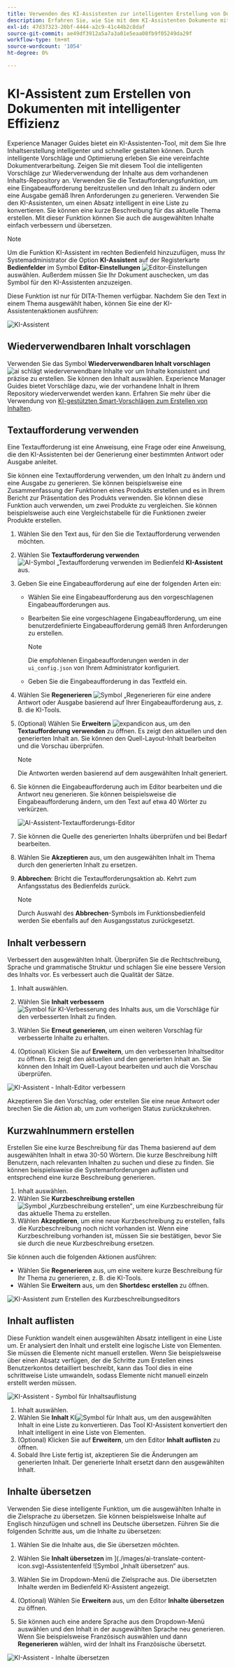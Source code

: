 ```yaml
---
title: Verwenden des KI-Assistenten zur intelligenten Erstellung von Dokumenten "
description: Erfahren Sie, wie Sie mit dem KI-Assistenten Dokumente mit intelligenter Effizienz im Web-Editor erstellen können.
exl-id: 47d37323-20bf-4444-a2c9-41c44b2c8daf
source-git-commit: ae49df3912a5a7a3a01e5eaa08fb9f05249da29f
workflow-type: tm+mt
source-wordcount: '1054'
ht-degree: 0%

---
```


# KI-Assistent zum Erstellen von Dokumenten mit intelligenter Effizienz

Experience Manager Guides bietet ein KI-Assistenten-Tool, mit dem Sie Ihre Inhaltserstellung intelligenter und schneller gestalten können. Durch intelligente Vorschläge und Optimierung erleben Sie eine vereinfachte Dokumentverarbeitung. Zeigen Sie mit diesem Tool die intelligenten Vorschläge zur Wiederverwendung der Inhalte aus dem vorhandenen Inhalts-Repository an. Verwenden Sie die Textaufforderungsfunktion, um eine Eingabeaufforderung bereitzustellen und den Inhalt zu ändern oder eine Ausgabe gemäß Ihren Anforderungen zu generieren. Verwenden Sie den KI-Assistenten, um einen Absatz intelligent in eine Liste zu konvertieren. Sie können eine kurze Beschreibung für das aktuelle Thema erstellen. Mit dieser Funktion können Sie auch die ausgewählten Inhalte einfach verbessern und übersetzen.


>[!NOTE]
>
> Um die Funktion KI-Assistent im rechten Bedienfeld hinzuzufügen, muss Ihr Systemadministrator die Option **KI-Assistent** auf der Registerkarte **Bedienfelder** im Symbol **Editor-Einstellungen** ![Editor-Einstellungen](./images/editor_settings_icon.svg) auswählen.
> Außerdem müssen Sie Ihr Dokument auschecken, um das Symbol für den KI-Assistenten anzuzeigen.

Diese Funktion ist nur für DITA-Themen verfügbar. Nachdem Sie den Text in einem Thema ausgewählt haben, können Sie eine der KI-Assistentenaktionen ausführen:

![KI-Assistent](./images/ai-assistant-panel.png)



## Wiederverwendbaren Inhalt vorschlagen


Verwenden Sie das Symbol **Wiederverwendbaren Inhalt vorschlagen** ![ai schlägt wiederverwendbare Inhalte vor](./images/ai-suggest-reusable-content-icon.svg) um Inhalte konsistent und präzise zu erstellen. Sie können den Inhalt auswählen. Experience Manager Guides bietet Vorschläge dazu, wie der vorhandene Inhalt in Ihrem Repository wiederverwendet werden kann.
Erfahren Sie mehr über die Verwendung von [KI-gestützten Smart-Vorschlägen zum Erstellen von Inhalten](authoring-ai-based-smart-suggestions.md).





## Textaufforderung verwenden


Eine Textaufforderung ist eine Anweisung, eine Frage oder eine Anweisung, die den KI-Assistenten bei der Generierung einer bestimmten Antwort oder Ausgabe anleitet.

Sie können eine Textaufforderung verwenden, um den Inhalt zu ändern und eine Ausgabe zu generieren.  Sie können beispielsweise eine Zusammenfassung der Funktionen eines Produkts erstellen und es in Ihrem Bericht zur Präsentation des Produkts verwenden. Sie können diese Funktion auch verwenden, um zwei Produkte zu vergleichen. Sie können beispielsweise auch eine Vergleichstabelle für die Funktionen zweier Produkte erstellen.


1. Wählen Sie den Text aus, für den Sie die Textaufforderung verwenden möchten.
1. Wählen Sie **Textaufforderung verwenden** ![AI-Symbol „Textaufforderung verwenden](./images/ai-use-text-prompt.svg) im Bedienfeld **KI-Assistent** aus.
1. Geben Sie eine Eingabeaufforderung auf eine der folgenden Arten ein:

   - Wählen Sie eine Eingabeaufforderung aus den vorgeschlagenen Eingabeaufforderungen aus.
   - Bearbeiten Sie eine vorgeschlagene Eingabeaufforderung, um eine benutzerdefinierte Eingabeaufforderung gemäß Ihren Anforderungen zu erstellen.

     >[!NOTE]
     >
     > Die empfohlenen Eingabeaufforderungen werden in der `ui_config.json` von Ihrem Administrator konfiguriert.

   - Geben Sie die Eingabeaufforderung in das Textfeld ein.


1. Wählen Sie **Regenerieren** ![Symbol „Regenerieren](./images/refresh-icon.svg) für eine andere Antwort oder Ausgabe basierend auf Ihrer Eingabeaufforderung aus, z. B. die KI-Tools.

1. (Optional) Wählen Sie **Erweitern** ![expandicon](./images/expand-icon.svg) aus, um den **Textaufforderung verwenden** zu öffnen. Es zeigt den aktuellen und den generierten Inhalt an. Sie können den Quell-Layout-Inhalt bearbeiten und die Vorschau überprüfen.


   >[!NOTE]
   >
   > Die Antworten werden basierend auf dem ausgewählten Inhalt generiert.



1. Sie können die Eingabeaufforderung auch im Editor bearbeiten und die Antwort neu generieren. Sie können beispielsweise die Eingabeaufforderung ändern, um den Text auf etwa 40 Wörter zu verkürzen.

   ![AI-Assistent-Textaufforderungs-Editor](./images/ai-assisstant-text-prompt.png)

1. Sie können die Quelle des generierten Inhalts überprüfen und bei Bedarf bearbeiten.

1. Wählen Sie **Akzeptieren** aus, um den ausgewählten Inhalt im Thema durch den generierten Inhalt zu ersetzen.
1. **Abbrechen**: Bricht die Textaufforderungsaktion ab. Kehrt zum Anfangsstatus des Bedienfelds zurück.

   >[!NOTE]
   >
   > Durch Auswahl des **Abbrechen**-Symbols im Funktionsbedienfeld werden Sie ebenfalls auf den Ausgangsstatus zurückgesetzt.

## Inhalt verbessern


Verbessert den ausgewählten Inhalt. Überprüfen Sie die Rechtschreibung, Sprache und grammatische Struktur und schlagen Sie eine bessere Version des Inhalts vor. Es verbessert auch die Qualität der Sätze.

1. Inhalt auswählen.
1. Wählen Sie **Inhalt verbessern** ![Symbol für KI-Verbesserung des Inhalts](./images/ai-improve-icon.svg) aus, um die Vorschläge für den verbesserten Inhalt zu finden.
1. Wählen Sie **Erneut generieren**, um einen weiteren Vorschlag für verbesserte Inhalte zu erhalten.

1. (Optional) Klicken Sie auf **Erweitern**, um den verbesserten Inhaltseditor zu öffnen. Es zeigt den aktuellen und den generierten Inhalt an. Sie können den Inhalt im Quell-Layout bearbeiten und auch die Vorschau überprüfen.



![KI-Assistent - Inhalt-Editor verbessern](./images/ai-assisstant-improve-content.png)

Akzeptieren Sie den Vorschlag, oder erstellen Sie eine neue Antwort oder brechen Sie die Aktion ab, um zum vorherigen Status zurückzukehren.





## Kurzwahlnummern erstellen

Erstellen Sie eine kurze Beschreibung für das Thema basierend auf dem ausgewählten Inhalt in etwa 30-50 Wörtern. Die kurze Beschreibung hilft Benutzern, nach relevanten Inhalten zu suchen und diese zu finden.
Sie können beispielsweise die Systemanforderungen auflisten und entsprechend eine kurze Beschreibung generieren.



1. Inhalt auswählen.
1. Wählen Sie **Kurzbeschreibung erstellen** ![Symbol „Kurzbeschreibung erstellen“](./images/ai-create-shortdesc-icon.svg), um eine Kurzbeschreibung für das aktuelle Thema zu erstellen.
1. Wählen **Akzeptieren**, um eine neue Kurzbeschreibung zu erstellen, falls die Kurzbeschreibung noch nicht vorhanden ist. Wenn eine Kurzbeschreibung vorhanden ist, müssen Sie sie bestätigen, bevor Sie sie durch die neue Kurzbeschreibung ersetzen.

Sie können auch die folgenden Aktionen ausführen:

- Wählen Sie **Regenerieren** aus, um eine weitere kurze Beschreibung für Ihr Thema zu generieren, z. B. die KI-Tools.
- Wählen Sie **Erweitern** aus, um den **Shortdesc erstellen** zu öffnen.

![KI-Assistent zum Erstellen des Kurzbeschreibungseditors](./images/ai-assistant-create-short-desc.png)




## Inhalt auflisten

Diese Funktion wandelt einen ausgewählten Absatz intelligent in eine Liste um.  Er analysiert den Inhalt und erstellt eine logische Liste von Elementen. Sie müssen die Elemente nicht manuell erstellen. Wenn Sie beispielsweise über einen Absatz verfügen, der die Schritte zum Erstellen eines Benutzerkontos detailliert beschreibt, kann das Tool dies in eine schrittweise Liste umwandeln, sodass Elemente nicht manuell einzeln erstellt werden müssen.

![KI-Assistent - Symbol für Inhaltsauflistung](./images/ai-assisstant-itemise-content.png)



1. Inhalt auswählen.
1. Wählen Sie **Inhalt** KI![Symbol für Inhalt ](./images/ai-itemize-icon.svg) aus, um den ausgewählten Inhalt in eine Liste zu konvertieren.
Das Tool KI-Assistent konvertiert den Inhalt intelligent in eine Liste von Elementen.
1. (Optional) Klicken Sie auf **Erweitern**, um den Editor **Inhalt auflisten** zu öffnen.
1. Sobald Ihre Liste fertig ist, akzeptieren Sie die Änderungen am generierten Inhalt. Der generierte Inhalt ersetzt dann den ausgewählten Inhalt.



## Inhalte übersetzen

Verwenden Sie diese intelligente Funktion, um die ausgewählten Inhalte in die Zielsprache zu übersetzen. Sie können beispielsweise Inhalte auf Englisch hinzufügen und schnell ins Deutsche übersetzen.
Führen Sie die folgenden Schritte aus, um die Inhalte zu übersetzen:

1. Wählen Sie die Inhalte aus, die Sie übersetzen möchten.
1. Wählen Sie **Inhalt übersetzen** im ](./images/ai-translate-content-icon.svg)-Assistentenfeld ![Symbol „Inhalt übersetzen“ aus.
1. Wählen Sie im Dropdown-Menü die Zielsprache aus. Die übersetzten Inhalte werden im Bedienfeld KI-Assistent angezeigt.

1. (Optional) Wählen Sie **Erweitern** aus, um den Editor **Inhalte übersetzen** zu öffnen.
1. Sie können auch eine andere Sprache aus dem Dropdown-Menü auswählen und den Inhalt in der ausgewählten Sprache neu generieren. Wenn Sie beispielsweise Französisch auswählen und dann **Regenerieren** wählen, wird der Inhalt ins Französische übersetzt.

![KI-Assistent - Inhalte übersetzen](./images/ai-assisstant-translate-content.png)
